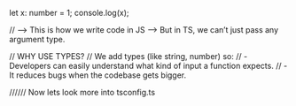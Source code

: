 let x: number = 1;
console.log(x);

// --> This is how we write code in JS --> But in TS, we can’t just pass any argument type.

// WHY USE TYPES?
// We add types (like string, number) so:
// - Developers can easily understand what kind of input a function expects.
// - It reduces bugs when the codebase gets bigger.


////// Now lets look more into tsconfig.ts
